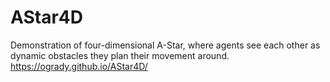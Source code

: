 # AStar4D
Demonstration of four-dimensional A-Star, where agents see each other as dynamic obstacles they plan their movement around.
https://ogrady.github.io/AStar4D/
